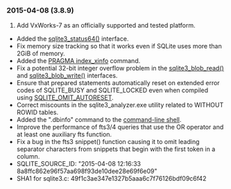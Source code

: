 ### 2015\-04\-08 (3\.8\.9\)

1. Add VxWorks\-7 as an officially supported and tested platform.
- Added the [sqlite3\_status64()](c3ref/status.html) interface.
- Fix memory size tracking so that it works even if SQLite uses more
 than 2GiB of memory.
- Added the [PRAGMA index\_xinfo](pragma.html#pragma_index_xinfo) command.
- Fix a potential 32\-bit integer overflow problem in the
 [sqlite3\_blob\_read()](c3ref/blob_read.html) and [sqlite3\_blob\_write()](c3ref/blob_write.html) interfaces.
- Ensure that prepared statements automatically reset on extended
 error codes of SQLITE\_BUSY and SQLITE\_LOCKED even when compiled
 using [SQLITE\_OMIT\_AUTORESET](compile.html#omit_autoreset).
- Correct miscounts in the sqlite3\_analyzer.exe utility related
 to WITHOUT ROWID tables.
- Added the ".dbinfo" command to the [command\-line shell](cli.html).
- Improve the performance of fts3/4 queries that use the OR operator
 and at least one auxiliary fts function.
- Fix a bug in the fts3 snippet() function causing it to omit
 leading separator characters from snippets that begin with the
 first token in a column.
- SQLITE\_SOURCE\_ID: "2015\-04\-08 12:16:33 8a8ffc862e96f57aa698f93de10dee28e69f6e09"
- SHA1 for sqlite3\.c: 49f1c3ae347e1327b5aaa6c7f76126bdf09c6f42




